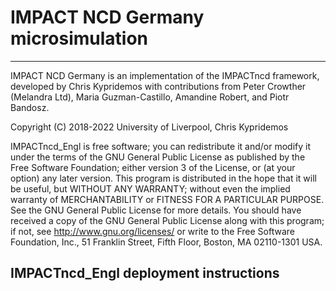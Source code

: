 # IMPACT NCD Germany microsimulation

--------------------------------------------------------------------------------

IMPACT NCD Germany is an implementation of the IMPACTncd framework, developed by Chris
Kypridemos with contributions from Peter Crowther (Melandra Ltd), Maria
Guzman-Castillo, Amandine Robert, and Piotr Bandosz. 

Copyright (C) 2018-2022 University of Liverpool, Chris Kypridemos

IMPACTncd_Engl is free software; you can redistribute it and/or modify it under the
terms of the GNU General Public License as published by the Free Software
Foundation; either version 3 of the License, or (at your option) any later
version. This program is distributed in the hope that it will be useful, but
WITHOUT ANY WARRANTY; without even the implied warranty of MERCHANTABILITY or
FITNESS FOR A PARTICULAR PURPOSE. See the GNU General Public License for more
details. You should have received a copy of the GNU General Public License along
with this program; if not, see <http://www.gnu.org/licenses/> or write to the
Free Software Foundation, Inc., 51 Franklin Street, Fifth Floor, Boston, MA
02110-1301 USA.

## IMPACTncd_Engl deployment instructions

